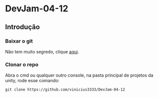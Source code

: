 # DevJam-04-12

## Introdução

### Baixar o git  

Não tem muito segredo, clique [aqui](https://git-scm.com/downloads).

### Clonar o repo

Abra o cmd ou qualquer outro console, na pasta principal de projetos da unity, rode esse comando:  

```
git clone https://github.com/vinicius3333/DevJam-04-12
```
